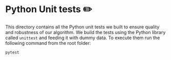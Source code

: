 # Python Unit tests :pencil2:

This directory contains all the Python unit tests we built to ensure quality and robustness of our algorithm. We build the tests using the Python library called `unittest` and feeding it with dummy data. To execute them run the following command from the root folder:

```
pytest
```
